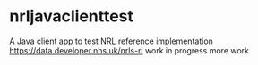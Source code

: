 # nrljavaclienttest
A Java client app to test NRL reference implementation https://data.developer.nhs.uk/nrls-ri
work in progress
more work
